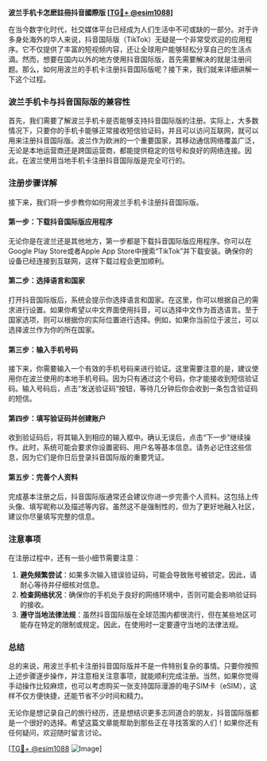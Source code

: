 **波兰手机卡怎麽註冊抖音國際版 [[TG💪+ @esim1088](https://t.me/s/esim1088)]**

在当今数字化时代，社交媒体平台已经成为人们生活中不可或缺的一部分。对于许多身处海外的华人来说，抖音国际版（TikTok）无疑是一个非常受欢迎的应用程序。它不仅提供了丰富的短视频内容，还让全球用户能够轻松分享自己的生活点滴。然而，想要在国内以外的地方使用抖音国际版，首先需要解决的就是注册问题。那么，如何用波兰的手机卡注册抖音国际版呢？接下来，我们就来详细讲解一下这个过程。

### 波兰手机卡与抖音国际版的兼容性

首先，我们需要了解波兰手机卡是否能够支持抖音国际版的注册。实际上，大多数情况下，只要你的手机卡能够正常接收短信验证码，并且可以访问互联网，就可以用来注册抖音国际版。波兰作为欧洲的一个重要国家，其移动通信网络覆盖广泛，无论是本地运营商还是跨国运营商，都能提供稳定的信号和良好的网络连接。因此，在波兰使用当地手机卡注册抖音国际版是完全可行的。

### 注册步骤详解

接下来，我们将一步步教你如何用波兰手机卡注册抖音国际版。

#### 第一步：下载抖音国际版应用程序

无论你是在波兰还是其他地方，第一步都是下载抖音国际版应用程序。你可以在Google Play Store或者Apple App Store中搜索“TikTok”并下载安装。确保你的设备已经连接到互联网，这样下载过程会更加顺利。

#### 第二步：选择语言和国家

打开抖音国际版后，系统会提示你选择语言和国家。在这里，你可以根据自己的需求进行设置。如果你希望以中文界面使用抖音，可以选择中文作为首选语言。至于国家选项，则可以根据你的实际位置进行选择。例如，如果你当前位于波兰，可以选择波兰作为你的所在国家。

#### 第三步：输入手机号码

接下来，你需要输入一个有效的手机号码来进行验证。这里需要注意的是，建议使用你在波兰使用的本地手机号码。因为只有通过这个号码，你才能接收到短信验证码。输入号码后，点击“发送验证码”按钮，等待几分钟后你会收到一条包含验证码的短信。

#### 第四步：填写验证码并创建账户

收到验证码后，将其输入到相应的输入框中。确认无误后，点击“下一步”继续操作。此时，系统可能会要求你设置密码、用户名等基本信息。请务必记住这些信息，因为它们是你日后登录抖音国际版的重要凭证。

#### 第五步：完善个人资料

完成基本注册之后，抖音国际版通常还会建议你进一步完善个人资料。这包括上传头像、填写昵称以及描述等内容。虽然这不是强制性的，但为了更好地融入社区，建议你尽量填写完整的信息。

### 注意事项

在注册过程中，还有一些小细节需要注意：

1. **避免频繁尝试**：如果多次输入错误验证码，可能会导致账号被锁定。因此，请耐心等待并仔细核对信息。
2. **检查网络状况**：确保你的手机处于良好的网络环境中，否则可能会影响验证码的接收。
3. **遵守当地法律法规**：虽然抖音国际版在全球范围内都很流行，但在某些地区可能存在特定的限制或规定。因此，在使用时一定要遵守当地的法律法规。

### 总结

总的来说，用波兰手机卡注册抖音国际版并不是一件特别复杂的事情。只要你按照上述步骤逐步操作，并注意相关注意事项，就能顺利完成注册。当然，如果你觉得手动操作比较麻烦，也可以考虑购买一张支持国际漫游的电子SIM卡（eSIM），这样不仅方便快捷，还能节省不少时间和精力。

无论你是想记录自己的旅行经历，还是想结识更多志同道合的朋友，抖音国际版都是一个很好的选择。希望这篇文章能帮助到那些正在寻找答案的人们！如果你还有任何疑问，欢迎随时留言讨论。

[[TG💪+ @esim1088](https://t.me/s/esim1088) ![Image](https://i.postimg.cc/4NQfJmqS/Snipaste-2025-05-13-00-14-12.png)]